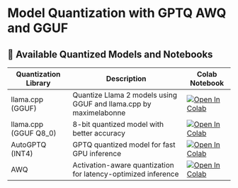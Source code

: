 # Model Quantization with GPTQ AWQ and GGUF

## 🔗 Available Quantized Models and Notebooks

| Quantization Library | Description | Colab Notebook |
|----------------------|-------------|----------------|
| llama.cpp (GGUF) | Quantize Llama 2 models using GGUF and llama.cpp by maximelabonne | [![Open In Colab](https://colab.research.google.com/assets/colab-badge.svg)](https://colab.research.google.com/drive/1pL8k7m04mgE5jo2NrjGi8atB0j_37aDD?usp=sharing) |
| llama.cpp (GGUF Q8_0) | 8-bit quantized model with better accuracy | [![Open In Colab](https://colab.research.google.com/assets/colab-badge.svg)](https://colab.research.google.com/your-notebook-link-here) |
| AutoGPTQ (INT4)       | GPTQ quantized model for fast GPU inference | [![Open In Colab](https://colab.research.google.com/assets/colab-badge.svg)](https://colab.research.google.com/your-notebook-link-here) |
| AWQ                  | Activation-aware quantization for latency-optimized inference | [![Open In Colab](https://colab.research.google.com/assets/colab-badge.svg)](https://colab.research.google.com/your-notebook-link-here) |


